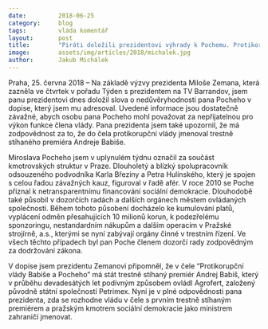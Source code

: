 ```yaml
---
date:         2018-06-25
category:     blog
tags:         vláda komentář
layout:       post
title:        "Piráti doložili prezidentovi výhrady k Pochemu. Protikorupční vláda musí být bez Pocheho a bez Babiše"
image:        assets/img/articles/2018/michalek.jpg
author:       Jakub Michálek
---
```


Praha, 25. června 2018 – Na základě výzvy prezidenta Miloše Zemana, která zazněla ve čtvrtek v pořadu Týden s prezidentem na TV Barrandov, jsem panu prezidentovi dnes doložil slova o nedůvěryhodnosti pana Pocheho v dopise, který jsem mu adresoval. Uvedené informace jsou dostatečně závažné, abych osobu pana Pocheho mohl považovat za nepřijatelnou pro výkon funkce člena vlády. Pana prezidenta jsem také upozornil, že má zodpovědnost za to, že do čela protikorupční vlády jmenoval trestně stíhaného premiéra Andreje Babiše.

Miroslava Pocheho jsem v uplynulém týdnu označil za součást kmotrovských struktur v Praze. Dlouholetý a blízký spolupracovník odsouzeného podvodníka Karla Březiny a Petra Hulínského, který je spojen s celou řadou závažných kauz, figuroval v řadě afér. V roce 2010 se Poche přiznal k netransparentnímu financování sociální demokracie. Dlouhodobě také působil v dozorčích radách a dalších orgánech městem ovládaných společností. Během tohoto působení docházelo ke kumulování platů, vyplácení odměn přesahujících 10 milionů korun, k podezřelému sponzoringu, nestandardním nákupům a dalším operacím v Pražské strojírně, a.s., kterými se nyní zabývají orgány činné v trestním řízení. Ve všech těchto případech byl pan Poche členem dozorčí rady zodpovědným za dodržování zákona.

V dopise jsem prezidentu Zemanovi připomněl, že v čele “Protikorupční vlády Babiše a Pocheho” má stát trestně stíhaný premiér Andrej Babiš, který v průběhu devadesátých let podivným způsobem ovládl Agrofert, založený původně státní společností Petrimex. Nyní je v plné odpovědnosti pana prezidenta, zda se rozhodne vládu v čele s prvním trestně stíhaným premiérem a pražským kmotrem sociální demokracie jako ministrem zahraničí jmenovat.
